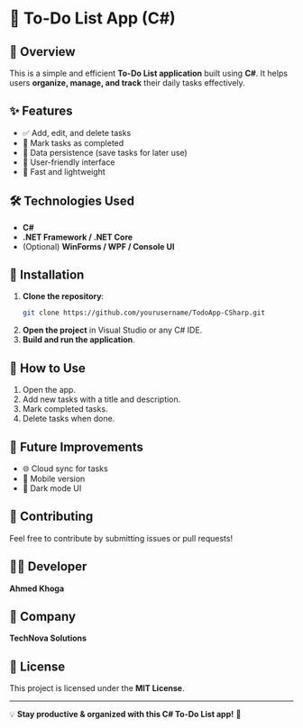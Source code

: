 
# 📝 To-Do List App (C#)

## 📌 Overview
This is a simple and efficient **To-Do List application** built using **C#**. It helps users **organize, manage, and track** their daily tasks effectively.

## ✨ Features
- ✅ Add, edit, and delete tasks
- 🎯 Mark tasks as completed
- 💾 Data persistence (save tasks for later use)
- 🎨 User-friendly interface
- 🚀 Fast and lightweight

## 🛠️ Technologies Used
- **C#**
- **.NET Framework / .NET Core**
- (Optional) **WinForms / WPF / Console UI**

## 📂 Installation
1. **Clone the repository**:
   ```sh
   git clone https://github.com/yourusername/TodoApp-CSharp.git
   ```
2. **Open the project** in Visual Studio or any C# IDE.
3. **Build and run the application**.

## 🎯 How to Use
1. Open the app.
2. Add new tasks with a title and description.
3. Mark completed tasks.
4. Delete tasks when done.

## 🚀 Future Improvements
- 🌐 Cloud sync for tasks
- 📱 Mobile version
- 🎨 Dark mode UI

## 🤝 Contributing
Feel free to contribute by submitting issues or pull requests!

## 👨‍💻 Developer
**Ahmed Khoga**

## 🏢 Company
**TechNova Solutions**

## 📜 License
This project is licensed under the **MIT License**.

---
💡 **Stay productive & organized with this C# To-Do List app!** 🚀
